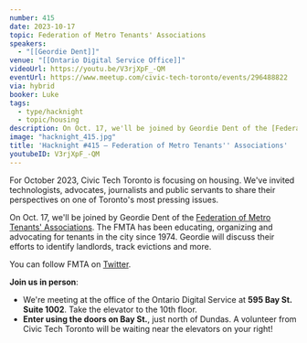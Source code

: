 ```yaml
---
number: 415
date: 2023-10-17
topic: Federation of Metro Tenants' Associations
speakers:
  - "[[Geordie Dent]]"
venue: "[[Ontario Digital Service Office]]"
videoUrl: https://youtu.be/V3rjXpF_-QM
eventUrl: https://www.meetup.com/civic-tech-toronto/events/296488822
via: hybrid
booker: Luke
tags:
  - type/hacknight
  - topic/housing
description: On Oct. 17, we'll be joined by Geordie Dent of the [Federation of Metro Tenants' Associations](https://www.torontotenants.org/). The FMTA has been educating, organizing and advocating for tenants in the city since 1974. Geordie will discuss their efforts to identify landlords, track evictions and more. You can follow FMTA on [Twitter](https://twitter.com/TorontoTenants).
image: "hacknight_415.jpg"
title: 'Hacknight #415 – Federation of Metro Tenants'' Associations'
youtubeID: V3rjXpF_-QM
---
```

For October 2023, Civic Tech Toronto is focusing on housing. We've invited technologists, advocates, journalists and public servants to share their perspectives on one of Toronto's most pressing issues.

On Oct. 17, we'll be joined by Geordie Dent of the [Federation of Metro Tenants' Associations](https://www.torontotenants.org/). The FMTA has been educating, organizing and advocating for tenants in the city since 1974. Geordie will discuss their efforts to identify landlords, track evictions and more.

You can follow FMTA on [Twitter](https://twitter.com/TorontoTenants).

**Join us in person**:

* We're meeting at the office of the Ontario Digital Service at **595 Bay St. Suite 1002**. Take the elevator to the 10th floor.
* **Enter using the doors on Bay St.**, just north of Dundas. A volunteer from Civic Tech Toronto will be waiting near the elevators on your right!
